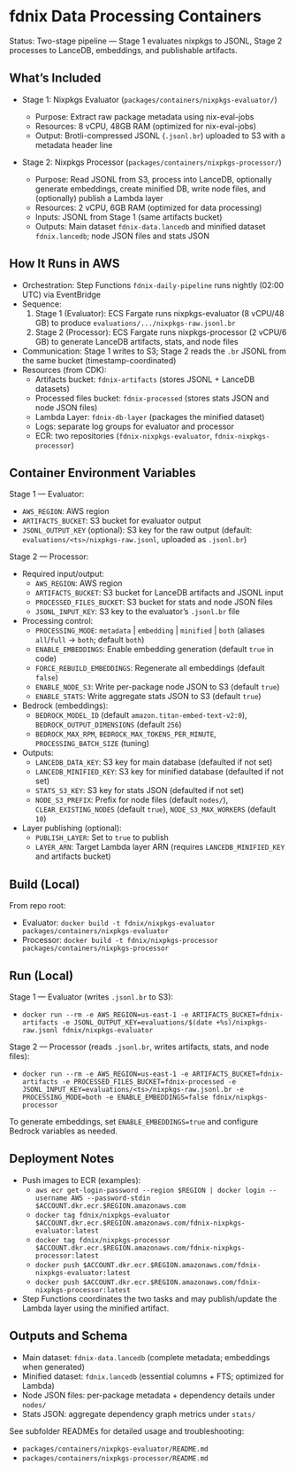 # fdnix Data Processing Containers

Status: Two-stage pipeline — Stage 1 evaluates nixpkgs to JSONL, Stage 2 processes to LanceDB, embeddings, and publishable artifacts.

## What’s Included

- Stage 1: Nixpkgs Evaluator (`packages/containers/nixpkgs-evaluator/`)
  - Purpose: Extract raw package metadata using nix-eval-jobs
  - Resources: 8 vCPU, 48GB RAM (optimized for nix-eval-jobs)
  - Output: Brotli-compressed JSONL (`.jsonl.br`) uploaded to S3 with a metadata header line

- Stage 2: Nixpkgs Processor (`packages/containers/nixpkgs-processor/`)
  - Purpose: Read JSONL from S3, process into LanceDB, optionally generate embeddings, create minified DB, write node files, and (optionally) publish a Lambda layer
  - Resources: 2 vCPU, 6GB RAM (optimized for data processing)
  - Inputs: JSONL from Stage 1 (same artifacts bucket)
  - Outputs: Main dataset `fdnix-data.lancedb` and minified dataset `fdnix.lancedb`; node JSON files and stats JSON

## How It Runs in AWS

- Orchestration: Step Functions `fdnix-daily-pipeline` runs nightly (02:00 UTC) via EventBridge
- Sequence:
  1. Stage 1 (Evaluator): ECS Fargate runs nixpkgs-evaluator (8 vCPU/48 GB) to produce `evaluations/.../nixpkgs-raw.jsonl.br`
  2. Stage 2 (Processor): ECS Fargate runs nixpkgs-processor (2 vCPU/6 GB) to generate LanceDB artifacts, stats, and node files
- Communication: Stage 1 writes to S3; Stage 2 reads the `.br` JSONL from the same bucket (timestamp-coordinated)
- Resources (from CDK):
  - Artifacts bucket: `fdnix-artifacts` (stores JSONL + LanceDB datasets)
  - Processed files bucket: `fdnix-processed` (stores stats JSON and node JSON files)
  - Lambda Layer: `fdnix-db-layer` (packages the minified dataset)
  - Logs: separate log groups for evaluator and processor
  - ECR: two repositories (`fdnix-nixpkgs-evaluator`, `fdnix-nixpkgs-processor`)

## Container Environment Variables

Stage 1 — Evaluator:
- `AWS_REGION`: AWS region
- `ARTIFACTS_BUCKET`: S3 bucket for evaluator output
- `JSONL_OUTPUT_KEY` (optional): S3 key for the raw output (default: `evaluations/<ts>/nixpkgs-raw.jsonl`, uploaded as `.jsonl.br`)

Stage 2 — Processor:
- Required input/output:
  - `AWS_REGION`: AWS region
  - `ARTIFACTS_BUCKET`: S3 bucket for LanceDB artifacts and JSONL input
  - `PROCESSED_FILES_BUCKET`: S3 bucket for stats and node JSON files
  - `JSONL_INPUT_KEY`: S3 key to the evaluator’s `.jsonl.br` file
- Processing control:
  - `PROCESSING_MODE`: `metadata` | `embedding` | `minified` | `both` (aliases `all`/`full` → `both`; default `both`)
  - `ENABLE_EMBEDDINGS`: Enable embedding generation (default `true` in code)
  - `FORCE_REBUILD_EMBEDDINGS`: Regenerate all embeddings (default `false`)
  - `ENABLE_NODE_S3`: Write per-package node JSON to S3 (default `true`)
  - `ENABLE_STATS`: Write aggregate stats JSON to S3 (default `true`)
- Bedrock (embeddings):
  - `BEDROCK_MODEL_ID` (default `amazon.titan-embed-text-v2:0`), `BEDROCK_OUTPUT_DIMENSIONS` (default `256`)
  - `BEDROCK_MAX_RPM`, `BEDROCK_MAX_TOKENS_PER_MINUTE`, `PROCESSING_BATCH_SIZE` (tuning)
- Outputs:
  - `LANCEDB_DATA_KEY`: S3 key for main database (defaulted if not set)
  - `LANCEDB_MINIFIED_KEY`: S3 key for minified database (defaulted if not set)
  - `STATS_S3_KEY`: S3 key for stats JSON (defaulted if not set)
  - `NODE_S3_PREFIX`: Prefix for node files (default `nodes/`), `CLEAR_EXISTING_NODES` (default `true`), `NODE_S3_MAX_WORKERS` (default `10`)
- Layer publishing (optional):
  - `PUBLISH_LAYER`: Set to `true` to publish
  - `LAYER_ARN`: Target Lambda layer ARN (requires `LANCEDB_MINIFIED_KEY` and artifacts bucket)

## Build (Local)

From repo root:
- Evaluator: `docker build -t fdnix/nixpkgs-evaluator packages/containers/nixpkgs-evaluator`
- Processor: `docker build -t fdnix/nixpkgs-processor packages/containers/nixpkgs-processor`

## Run (Local)

Stage 1 — Evaluator (writes `.jsonl.br` to S3):
- `docker run --rm -e AWS_REGION=us-east-1 -e ARTIFACTS_BUCKET=fdnix-artifacts -e JSONL_OUTPUT_KEY=evaluations/$(date +%s)/nixpkgs-raw.jsonl fdnix/nixpkgs-evaluator`

Stage 2 — Processor (reads `.jsonl.br`, writes artifacts, stats, and node files):
- `docker run --rm -e AWS_REGION=us-east-1 -e ARTIFACTS_BUCKET=fdnix-artifacts -e PROCESSED_FILES_BUCKET=fdnix-processed -e JSONL_INPUT_KEY=evaluations/<ts>/nixpkgs-raw.jsonl.br -e PROCESSING_MODE=both -e ENABLE_EMBEDDINGS=false fdnix/nixpkgs-processor`

To generate embeddings, set `ENABLE_EMBEDDINGS=true` and configure Bedrock variables as needed.

## Deployment Notes

- Push images to ECR (examples):
  - `aws ecr get-login-password --region $REGION | docker login --username AWS --password-stdin $ACCOUNT.dkr.ecr.$REGION.amazonaws.com`
  - `docker tag fdnix/nixpkgs-evaluator $ACCOUNT.dkr.ecr.$REGION.amazonaws.com/fdnix-nixpkgs-evaluator:latest`
  - `docker tag fdnix/nixpkgs-processor $ACCOUNT.dkr.ecr.$REGION.amazonaws.com/fdnix-nixpkgs-processor:latest`
  - `docker push $ACCOUNT.dkr.ecr.$REGION.amazonaws.com/fdnix-nixpkgs-evaluator:latest`
  - `docker push $ACCOUNT.dkr.ecr.$REGION.amazonaws.com/fdnix-nixpkgs-processor:latest`
- Step Functions coordinates the two tasks and may publish/update the Lambda layer using the minified artifact.

## Outputs and Schema

- Main dataset: `fdnix-data.lancedb` (complete metadata; embeddings when generated)
- Minified dataset: `fdnix.lancedb` (essential columns + FTS; optimized for Lambda)
- Node JSON files: per-package metadata + dependency details under `nodes/`
- Stats JSON: aggregate dependency graph metrics under `stats/`

See subfolder READMEs for detailed usage and troubleshooting:
- `packages/containers/nixpkgs-evaluator/README.md`
- `packages/containers/nixpkgs-processor/README.md`
